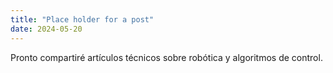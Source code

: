 ```yaml
---
title: "Place holder for a post"
date: 2024-05-20
---
```


Pronto compartiré artículos técnicos sobre robótica y algoritmos de control.
